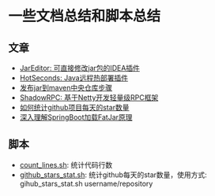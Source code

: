 # 一些文档总结和脚本总结

## 文章
- [JarEditor: 可直接修改jar包的IDEA插件](./JarEditor介绍.md)
- [HotSeconds: Java远程热部署插件](./Java远程热部署插件HotSeconds.md)
- [发布jar到maven中央仓库步骤](./发布jar到maven中央仓库步骤.md)
- [ShadowRPC: 基于Netty开发轻量级RPC框架](./基于Netty开发轻量级RPC框架.md)
- [如何统计github项目每天的star数量](./如何统计github项目每天的star数量.md)
- [深入理解SpringBoot加载FatJar原理](./深入理解SpringBoot加载FatJar原理.md)

## 脚本

- [count_lines.sh](./shes/count_lines.sh): 统计代码行数
- [github_stars_stat.sh](./shes/github_stars_stat.sh): 统计github每天的star数量，使用方式: gihub_stars_stat.sh username/repository
